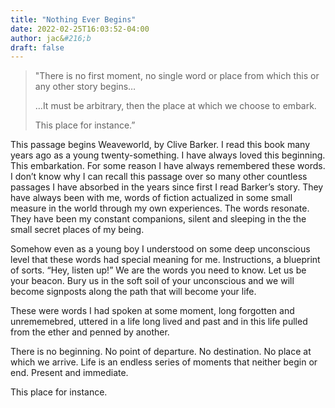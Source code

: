 ```yaml
---
title: "Nothing Ever Begins"
date: 2022-02-25T16:03:52-04:00
author: jac&#216;b
draft: false
---
```


>"There is no first moment, no single word or place from which this or any other story begins…
>
>…It must be arbitrary, then the place at which we choose to embark.
>
>This place for instance.”

This passage begins Weaveworld, by Clive Barker. I read this book many years ago as a young twenty-something. I have always loved this beginning. This embarkation. For some reason I have always remembered these words. I don’t know why I can recall this passage over so many other countless passages I have absorbed in the years since first I read Barker’s story. They have always been with me, words of fiction actualized in some small measure in the world through my own experiences. The words resonate. They have been my constant companions, silent and sleeping in the the small secret places of my being.

Somehow even as a young boy I understood on some deep unconscious level that these words had special meaning for me. Instructions, a blueprint of sorts. “Hey, listen up!” We are the words you need to know. Let us be your beacon. Bury us in the soft soil of your unconscious and we will become signposts along the path that will become your life.

These were words I had spoken at some moment, long forgotten and unrememebred, uttered in a life long lived and past and in this life pulled from the ether and penned by another.

There is no beginning. No point of departure. No destination. No place at which we arrive. Life is an endless series of moments that neither begin or end. Present and immediate.

This place for instance.
